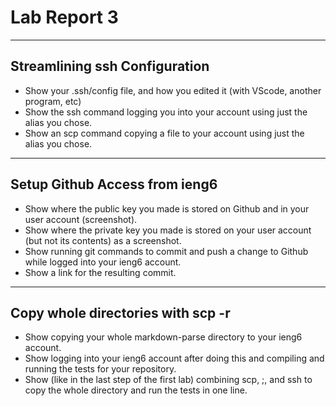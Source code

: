 # Lab Report 3

---

## Streamlining ssh Configuration
- Show your .ssh/config file, and how you edited it (with VScode, another program, etc)
- Show the ssh command logging you into your account using just the alias you chose.
- Show an scp command copying a file to your account using just the alias you chose.

---

## Setup Github Access from ieng6
- Show where the public key you made is stored on Github and in your user account (screenshot).
- Show where the private key you made is stored on your user account (but not its contents) as a screenshot.
- Show running git commands to commit and push a change to Github while logged into your ieng6 account.
- Show a link for the resulting commit.

---

## Copy whole directories with scp -r
- Show copying your whole markdown-parse directory to your ieng6 account.
- Show logging into your ieng6 account after doing this and compiling and running the tests for your repository.
- Show (like in the last step of the first lab) combining scp, ;, and ssh to copy the whole directory and run the tests in one line.

